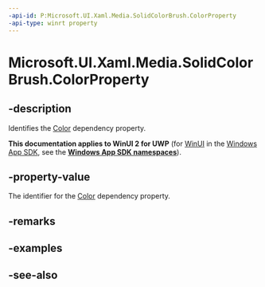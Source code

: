 ```yaml
---
-api-id: P:Microsoft.UI.Xaml.Media.SolidColorBrush.ColorProperty
-api-type: winrt property
---
```


<!-- Property syntax
public Windows.UI.Xaml.DependencyProperty ColorProperty { get; }
-->

# Microsoft.UI.Xaml.Media.SolidColorBrush.ColorProperty

## -description
Identifies the [Color](solidcolorbrush_color.md) dependency property.

**This documentation applies to WinUI 2 for UWP** (for [WinUI](/windows/apps/winui/winui3/) in the [Windows App SDK](/windows/apps/windows-app-sdk/), see the **[Windows App SDK namespaces](/windows/windows-app-sdk/api/winrt/)**).

## -property-value
The identifier for the [Color](solidcolorbrush_color.md) dependency property.

## -remarks

## -examples

## -see-also
